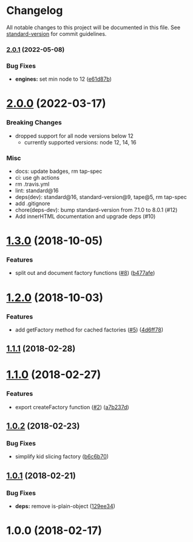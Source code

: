 # Changelog

All notable changes to this project will be documented in this file. See [standard-version](https://github.com/conventional-changelog/standard-version) for commit guidelines.

### [2.0.1](https://github.com/ungoldman/hyperaxe/compare/v2.0.0...v2.0.1) (2022-05-08)


### Bug Fixes

* **engines:** set min node to 12 ([e61d87b](https://github.com/ungoldman/hyperaxe/commit/e61d87bdf0e41c29cd814ffd99739a946578fe99))

<a name="2.0.0"></a>
# [2.0.0](https://github.com/ungoldman/hyperaxe/compare/v1.3.0...v2.0.0) (2022-03-17)

### Breaking Changes
- dropped support for all node versions below 12
  - currently supported versions: node 12, 14, 16

### Misc
- docs: update badges, rm tap-spec
- ci: use gh actions
- rm .travis.yml
- lint: standard@16
- deps(dev): standard@16, standard-version@9, tape@5, rm tap-spec
- add .gitignore
- chore(deps-dev): bump standard-version from 7.1.0 to 8.0.1 (#12)
- Add innerHTML documentation and upgrade deps (#10)

<a name="1.3.0"></a>
# [1.3.0](https://github.com/ungoldman/hyperaxe/compare/v1.2.0...v1.3.0) (2018-10-05)


### Features

* split out and document factory functions ([#8](https://github.com/ungoldman/hyperaxe/issues/8)) ([b477afe](https://github.com/ungoldman/hyperaxe/commit/b477afe))



<a name="1.2.0"></a>
# [1.2.0](https://github.com/ungoldman/hyperaxe/compare/v1.1.1...v1.2.0) (2018-10-03)


### Features

* add getFactory method for cached factories ([#5](https://github.com/ungoldman/hyperaxe/issues/5)) ([4d6ff78](https://github.com/ungoldman/hyperaxe/commit/4d6ff78))



<a name="1.1.1"></a>
## [1.1.1](https://github.com/ungoldman/hyperaxe/compare/v1.1.0...v1.1.1) (2018-02-28)



<a name="1.1.0"></a>
# [1.1.0](https://github.com/ungoldman/hyperaxe/compare/v1.0.2...v1.1.0) (2018-02-27)


### Features

* export createFactory function ([#2](https://github.com/ungoldman/hyperaxe/issues/2)) ([a7b237d](https://github.com/ungoldman/hyperaxe/commit/a7b237d))



<a name="1.0.2"></a>
## [1.0.2](https://github.com/ungoldman/hyperaxe/compare/v1.0.1...v1.0.2) (2018-02-23)


### Bug Fixes

* simplify kid slicing factory ([b6c6b70](https://github.com/ungoldman/hyperaxe/commit/b6c6b70))



<a name="1.0.1"></a>
## [1.0.1](https://github.com/ungoldman/hyperaxe/compare/v1.0.0...v1.0.1) (2018-02-21)


### Bug Fixes

* **deps:** remove is-plain-object ([129ee34](https://github.com/ungoldman/hyperaxe/commit/129ee34))



<a name="1.0.0"></a>
# 1.0.0 (2018-02-17)
